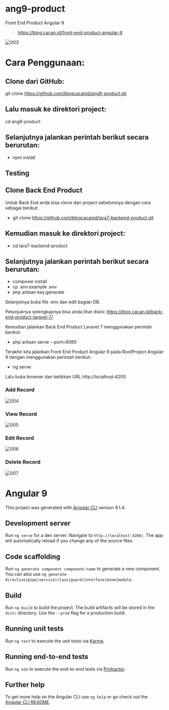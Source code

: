 # ang9-product
Front End Product Angular 9

> https://blog.cacan.id/front-end-product-angular-9

![003](https://user-images.githubusercontent.com/51890752/84584690-a8645680-ae31-11ea-83ae-4f977fa9dadf.jpg)


# Cara Penggunaan:

## Clone dari GitHub:
git clone https://github.com/blogcacanid/ang9-product.git

## Lalu masuk ke direktori project:
cd ang9-product

## Selanjutnya jalankan perintah berikut secara berurutan:
- npm install

## Testing
## Clone Back End Product
Untuk Back End anda bisa clone dari project sebelumnya dengan cara sebagai berikut:
- git clone https://github.com/blogcacanid/lara7-backend-product.git

## Kemudian masuk ke direktori project:
- cd lara7-backend-product

## Selanjutnya jalankan perintah berikut secara berurutan:
- composer install
- cp .env.example .env
- php artisan key:generate

Selanjutnya buka file .env dan edit bagian DB.

Petunjuknya selengkapnya bisa anda lihat disini:
https://blog.cacan.id/back-end-product-laravel-7/


Kemudian jalankan Back End Product Laravel 7 menggunakan perintah berikut:
- php artisan serve --port=8080


Terakhir kita jalankan Front End Product Angular 9 pada RootProject Angular 9 dengan menggunakan perintah berikut:
- ng serve

Lalu buka browser dan ketikkan URL http://localhost:4200

### Add Record
![004](https://user-images.githubusercontent.com/51890752/84584704-b7e39f80-ae31-11ea-96ef-7b55b833c404.jpg)

### View Record
![005](https://user-images.githubusercontent.com/51890752/84584708-c762e880-ae31-11ea-8c14-7fd0d738e240.jpg)

### Edit Record
![006](https://user-images.githubusercontent.com/51890752/84584712-d21d7d80-ae31-11ea-9e6b-7ba72f22534d.jpg)

### Delete Record
![007](https://user-images.githubusercontent.com/51890752/84584718-df3a6c80-ae31-11ea-8b84-8cd82a7ff33e.jpg)



# Angular 9

This project was generated with [Angular CLI](https://github.com/angular/angular-cli) version 9.1.4.

## Development server

Run `ng serve` for a dev server. Navigate to `http://localhost:4200/`. The app will automatically reload if you change any of the source files.

## Code scaffolding

Run `ng generate component component-name` to generate a new component. You can also use `ng generate directive|pipe|service|class|guard|interface|enum|module`.

## Build

Run `ng build` to build the project. The build artifacts will be stored in the `dist/` directory. Use the `--prod` flag for a production build.

## Running unit tests

Run `ng test` to execute the unit tests via [Karma](https://karma-runner.github.io).

## Running end-to-end tests

Run `ng e2e` to execute the end-to-end tests via [Protractor](http://www.protractortest.org/).

## Further help

To get more help on the Angular CLI use `ng help` or go check out the [Angular CLI README](https://github.com/angular/angular-cli/blob/master/README.md).
